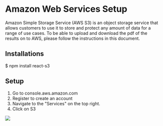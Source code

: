 # Amazon Web Services Setup
Amazon Simple Storage Service (AWS S3) is an object storage service that allows customers to use it to store and protect any amount of data for a range of use cases.
To be able to upload and download the pdf of the results on to AWS, please follow the instructions in this document. 

## Installations
$ npm install react-s3

##  Setup
1. Go to console.aws.amazon.com
2. Register to create an account
3. Navigate to the "Services" on the top right. 
4. Click on S3
<img src="/Users/fowsiaelmi/Desktop/Canomiks-Dashboard/public/s3.png">